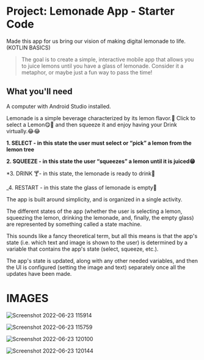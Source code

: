 # Project: Lemonade App - Starter Code

Made this app for us bring our vision of making digital lemonade to life. (KOTLIN BASICS)

> The goal is to create a simple, interactive mobile app that allows you to juice lemons until you have a glass of lemonade. 
> Consider it a metaphor, or maybe just a fun way to pass the time!

## What you'll need
   A computer with Android Studio installed.

Lemonade is a simple beverage characterized by its lemon flavor.🍋
Click to select a Lemon😋🤤 and then squeeze it and enjoy having your Drink virtually.😂😂

__1. SELECT - in this state the user must select or “pick” a lemon from the lemon tree__

**2. SQUEEZE - in this state the user “squeezes” a lemon until it is juiced😁**

*3. DRINK 🍸- in this state, the lemonade is ready to drink🍋

_4. RESTART - in this state the glass of lemonade is empty💛

The app is built around simplicity, and is organized in a single activity.

The different states of the app (whether the user is selecting a lemon, squeezing the lemon, drinking the lemonade, and, 
finally, the empty glass) are represented by something called a state machine. 

This sounds like a fancy theoretical term, but all this means is that the app's state (i.e. which text and image is shown to the user) is determined by a variable that contains the app's state (select, squeeze, etc.).

The app's state is updated, along with any other needed variables, and then the UI is configured (setting the image and text) separately once all the updates have been made.
 
 # IMAGES
 
![Screenshot 2022-06-23 115914](https://user-images.githubusercontent.com/89247662/175230633-d3c1eca7-ee92-4433-a656-8794e74c3d3e.png)


![Screenshot 2022-06-23 115759](https://user-images.githubusercontent.com/89247662/175230661-509316ae-e3c1-4f19-a302-18c80cbd1c7b.png)


![Screenshot 2022-06-23 120100](https://user-images.githubusercontent.com/89247662/175230800-fbfde286-4ed9-4cef-b6d3-4e4e0cb871a6.png)


![Screenshot 2022-06-23 120144](https://user-images.githubusercontent.com/89247662/175230907-a992cb33-25e6-4e4c-9f83-192df2376130.png)

